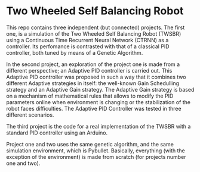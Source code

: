 # Two Wheeled Self Balancing Robot
This repo contains three independent (but connected) projects. The first one, is a simulation of the Two Wheeled Self Balancing Robot (TWSBR) using a Continuous Time Recurrent Neural Network (CTRNN) as a controller. Its perfomance is contrasted with that of a classical PID controller, both tuned by means of a Genetic Algorithm.

In the second project, an exploration of the project one is made from a different perspective; an Adaptive PID controller is carried out. This Adaptive PID controller was proposed in such a way that it combines two different Adaptive strategies in itself: the well-known Gain Schedulling strategy and an Adaptive Gain strategy. The Adaptive Gain strategy is based on a mechanism of mathematical rules that allows to modify the PID parameters online when environment is changing or the stabilization of the robot faces difficulties. The Adaptive PID Controller was tested in three different scenarios.

The third project is the code for a real implementation of the TWSBR with a standard PID controller using an Arduino.

Project one and two uses the same genetic algorithm, and the same simulation environment, which is Pybullet. Basically, everything (with the exception of the environment) is made from scratch (for projects number one and two).
